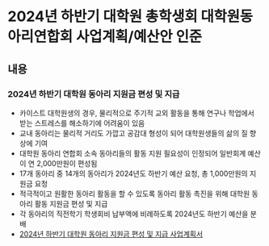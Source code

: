 2024년 하반기 대학원 총학생회 대학원동아리연합회 사업계획/예산안 인준
===

## 내용

### 2024년 하반기 대학원 동아리 지원금 편성 및 지급
- 카이스트 대학원생의 경우, 물리적으로 주기적 교외 활동을 통해 연구나 학업에서 받는 스트레스를 해소하기에 어려움이 있음
- 교내 동아리는 물리적 거리도 가깝고 공감대 형성이 되어 대학원생들의 삶의 질 향상에 기여
- 대학원 동아리 연합회 소속 동아리들의 활동 지원 필요성이 인정되어  일반회계 예산이 연 2,000만원이 편성됨
- 17개 동아리 중 14개의 동아리가 2024년도 하반기 예산 요청, 총 1,000만원의 지원금 요청
- 적극적이고 원활한 동아리 활동을 할 수 있도록 동아리 활동 촉진을 위해 대학원 동아리 활동 지원금 편성 및 지급
- 각 동아리의 직전학기 학생회비 납부액에 비례하도록 2024년도 하반기 예산을 분배
- [2024년 하반기 대학원 동아리 지원금 편성 및 지급 사업계획서](동연_동아리지원_사업계획서.md)
